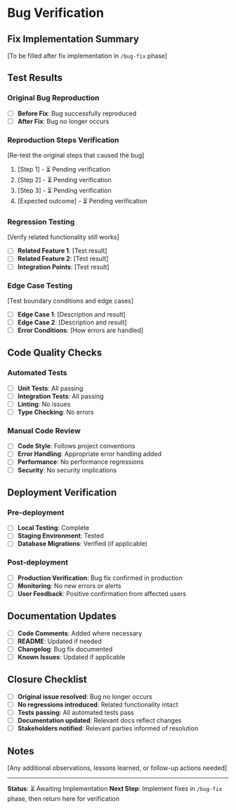 # Bug Verification

## Fix Implementation Summary
[To be filled after fix implementation in `/bug-fix` phase]

## Test Results

### Original Bug Reproduction
- [ ] **Before Fix**: Bug successfully reproduced
- [ ] **After Fix**: Bug no longer occurs

### Reproduction Steps Verification
[Re-test the original steps that caused the bug]

1. [Step 1] - ⏳ Pending verification
2. [Step 2] - ⏳ Pending verification
3. [Step 3] - ⏳ Pending verification
4. [Expected outcome] - ⏳ Pending verification

### Regression Testing
[Verify related functionality still works]

- [ ] **Related Feature 1**: [Test result]
- [ ] **Related Feature 2**: [Test result]
- [ ] **Integration Points**: [Test result]

### Edge Case Testing
[Test boundary conditions and edge cases]

- [ ] **Edge Case 1**: [Description and result]
- [ ] **Edge Case 2**: [Description and result]
- [ ] **Error Conditions**: [How errors are handled]

## Code Quality Checks

### Automated Tests
- [ ] **Unit Tests**: All passing
- [ ] **Integration Tests**: All passing
- [ ] **Linting**: No issues
- [ ] **Type Checking**: No errors

### Manual Code Review
- [ ] **Code Style**: Follows project conventions
- [ ] **Error Handling**: Appropriate error handling added
- [ ] **Performance**: No performance regressions
- [ ] **Security**: No security implications

## Deployment Verification

### Pre-deployment
- [ ] **Local Testing**: Complete
- [ ] **Staging Environment**: Tested
- [ ] **Database Migrations**: Verified (if applicable)

### Post-deployment
- [ ] **Production Verification**: Bug fix confirmed in production
- [ ] **Monitoring**: No new errors or alerts
- [ ] **User Feedback**: Positive confirmation from affected users

## Documentation Updates
- [ ] **Code Comments**: Added where necessary
- [ ] **README**: Updated if needed
- [ ] **Changelog**: Bug fix documented
- [ ] **Known Issues**: Updated if applicable

## Closure Checklist
- [ ] **Original issue resolved**: Bug no longer occurs
- [ ] **No regressions introduced**: Related functionality intact
- [ ] **Tests passing**: All automated tests pass
- [ ] **Documentation updated**: Relevant docs reflect changes
- [ ] **Stakeholders notified**: Relevant parties informed of resolution

## Notes
[Any additional observations, lessons learned, or follow-up actions needed]

---

**Status**: ⏳ Awaiting Implementation
**Next Step**: Implement fixes in `/bug-fix` phase, then return here for verification
